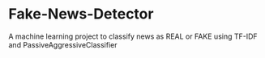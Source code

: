 # Fake-News-Detector
A machine learning project to classify news as REAL or FAKE using TF-IDF and PassiveAggressiveClassifier
